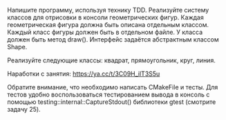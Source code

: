 Напишите программу, используя технику TDD. Реализуйте систему классов для отрисовки в консоли
геометрических фигур. Каждая геометрическая фигура должна быть описана отдельным классом.
Каждый класс фигуры должен быть в отдельном файле. У класса должен быть метод draw(). Интерфейс задаётся
абстрактным классом Shape.

Реализуйте следующие классы: квадрат, прямоугольник, круг, линия.

Наработки с занятия: https://ya.cc/t/3C09H_ilT3S5u

Обратите внимание, что необходимо написать CMakeFile и тесты. Для тестов удобно воспользоваться
тестированием вывода в консоль с помощью testing::internal::CaptureStdout() библиотеки gtest (смотрите задачу 25).
